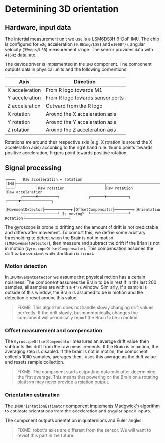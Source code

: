 Determining 3D orientation
==========================

Hardware, input data
--------------------

The intertial measurement unit we use is a [LSM6DS3H](../assets/LSM6DS3H.pdf) 6-DoF IMU. The chip
is configured for `±2g` acceleration (`0.061mg/LSB`) and `±1000°/s` angular velocity (`35mdps/LSB`)
measurement range. The sensor provides data with `416Hz` data rate.

The device driver is implemented in the `IMU` component. The component outputs data in physical
units and the following conventions:

| Axis           | Direction                        |
| -------------- | -------------------------------- |
| X acceleration | From R logo towards M1           |
| Y acceleration | From R logo towards sensor ports |
| Z acceleration | Outward from the R logo          |
| X rotation     | Around the X acceleration axis   |
| Y rotation     | Around the Y acceleration axis   |
| Z rotation     | Around the Z acceleration axis   |

Rotations are around their respective axis (e.g. X rotation is around the X acceleration axis)
according to the right hand rule: thumb points towards positive acceleration, fingers point
towards positive rotation.

Signal processing
-----------------

```
┌───┐   Raw acceleration + rotation
│IMU├─────────┬──────────────────────────────┬──────────────────────────┐
└───┘         │Raw rotation                  │Raw rotation              │Raw acceleration
       ┌──────▼─────────┐             ┌──────▼──────────┐         ┌─────▼──────────────┐
       │MovementDetector├────────────►│OffsetCompensator├────────►│OrientationEstimator│
       └────────────────┘ Is moving?  └─────────────────┘ Rotation└────────────────────┘
```

The gyroscope is prone to drifting and the amount of drift is not predictable and differs after
movement. To combat this, we define some arbitrary thresholding to detect when the Brain is not in
motion (`IMUMovementDetector`), then measure and subtract the drift if the Brian is not in motion
(`GyroscopeOffsetCompensator`). This compensation assumes the drift to be constant while the Brain
is in rest.

### Motion detection

In `IMUMovementDetector` we assume that physical motion has a certain noisiness. The component
assumes the Brain to be in rest if in the last 200 samples, all samples are within a `4°/s` window.
Similarly, if a sample is outside of this window, the Brain is assumed to be in motion and the
detection is reset around this value.

> FIXME: This algorithm does not handle slowly changing drift values perfectly:
> If the drift slowly, but monotonically, changes the component will periodically report the Brain
> to be in motion.

### Offset measurement and compensation

The `GyroscopeOffsetCompensator` measures an average drift value, then subtracts this drift from
the raw measurements. If the Brain is in motion, the averaging step is disabled. If the brain is
not in motion, the component collects 1000 samples, averages them, uses this average as the
drift value and resets sample collection.

> FIXME: The component starts outputting data only after determining the first average. This means that
> powering on the Brain on a rotating platform may never provide a rotation output.

### Orientation estimation

The `IMUOrientationEstimator` component implements [Madgwick's algorithm](https://ahrs.readthedocs.io/en/latest/filters/madgwick.html#orientation-from-imu) to estimate orientations from the acceleration and angular speed
inputs.

The component outputs orientation in quaternions and Euler angles.

> FIXME: robot's axies are different from the sensor. We will want to revisit this part in the future.